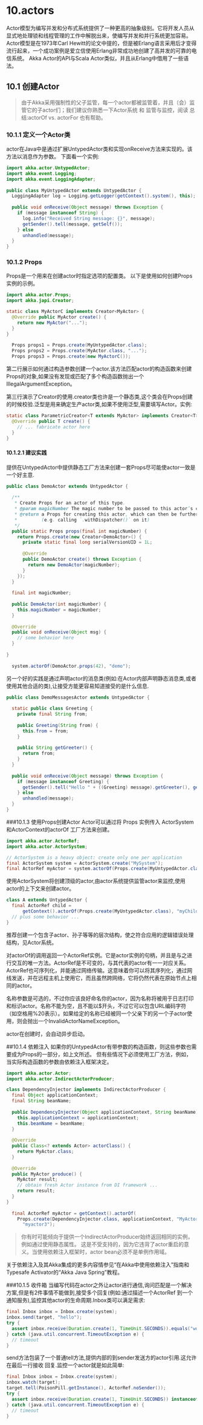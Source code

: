 # 10.actors
Actor模型为编写并发和分布式系统提供了一种更高的抽象级别。它将开发人员从显式地处理锁和线程管理的工作中解脱出来，使编写并发和并行系统更加容易。Actor模型是在1973年Carl Hewitt的论文中提的，但是被Erlang语言采用后才变得流行起来，一个成功案例是爱立信使用Erlang非常成功地创建了高并发的可靠的电信系统。
Akka Actor的API与Scala Actor类似，并且从Erlang中借用了一些语法。

## 10.1 创建Actor
> 由于Akka采用强制性的父子监管，每一个actor都被监管着，并且（会）监管它的子actor们；我们建议你熟悉一下Actor系统 和 监管与监控，阅读 总结:actorOf vs. actorFor 也有帮助。

### 10.1.1 定义一个Actor类
actor在Java中是通过扩展UntypedActor类和实现onReceive方法来实现的。该方法以消息作为参数。
下面看一个实例:
```java
import akka.actor.UntypedActor;
import akka.event.Logging;
import akka.event.LoggingAdapter;
 
public class MyUntypedActor extends UntypedActor {
  LoggingAdapter log = Logging.getLogger(getContext().system(), this);
 
  public void onReceive(Object message) throws Exception {
    if (message instanceof String) {
      log.info("Received String message: {}", message);
      getSender().tell(message, getSelf());
    } else
      unhandled(message);
  }
}
```

### 10.1.2 Props
Props是一个用来在创建actor时指定选项的配置类。 以下是使用如何创建Props实例的示例。 
```java
import akka.actor.Props;
import akka.japi.Creator;
```

```java
static class MyActorC implements Creator<MyActor> {
  @Override public MyActor create() {
    return new MyActor("...");
  }
}
 
  Props props1 = Props.create(MyUntypedActor.class);
  Props props2 = Props.create(MyActor.class, "...");
  Props props3 = Props.create(new MyActorC());
```
第二行展示如何通过构造参数创建一个actor.该方法匹配actor的构造函数来创建Props的对象,如果没有发现或匹配了多个构造函数抛出一个IllegalArgumentException。

第三行演示了Creator的使用.creator类也许是一个静态类,这个类会在Props创建的时候校验.泛型是用来确定生产actor类,如果不使用泛型,需要填写Actor。实例:
```java
static class ParametricCreator<T extends MyActor> implements Creator<T> {
  @Override public T create() {
    // ... fabricate actor here
  }
}
```


#### 10.1.2.1 建议实践
提供在UntypedActor中提供静态工厂方法来创建一套Props尽可能使actor一致是一个好主意.
```java
public class DemoActor extends UntypedActor {
  
  /**
   * Create Props for an actor of this type.
   * @param magicNumber The magic number to be passed to this actor’s constructor.
   * @return a Props for creating this actor, which can then be further configured
   *         (e.g. calling `.withDispatcher()` on it)
   */
  public static Props props(final int magicNumber) {
    return Props.create(new Creator<DemoActor>() {
      private static final long serialVersionUID = 1L;
 
      @Override
      public DemoActor create() throws Exception {
        return new DemoActor(magicNumber);
      }
    });
  }
  
  final int magicNumber;
 
  public DemoActor(int magicNumber) {
    this.magicNumber = magicNumber;
  }
  
  @Override
  public void onReceive(Object msg) {
    // some behavior here
  }
  
}
 
  system.actorOf(DemoActor.props(42), "demo");
```
另一个好的实践是通过声明actor的消息类(例如:在Actor内部声明静态消息类,或者使用其他合适的类),让接受方能更容易知道接受的是什么信息.
```java
public class DemoMessagesActor extends UntypedActor {
 
  static public class Greeting {
    private final String from;
 
    public Greeting(String from) {
      this.from = from;
    }
 
    public String getGreeter() {
      return from;
    }
  }
 
  public void onReceive(Object message) throws Exception {
    if (message instanceof Greeting) {
      getSender().tell("Hello " + ((Greeting) message).getGreeter(), getSelf());
    } else
      unhandled(message);
  }
}
```

###10.1.3 使用Props创建Actor
Actor可以通过将 Props 实例传入 ActorSystem和ActorContext的actorOf 工厂方法来创建。
```java
import akka.actor.ActorRef;
import akka.actor.ActorSystem;
```
```java
// ActorSystem is a heavy object: create only one per application
final ActorSystem system = ActorSystem.create("MySystem");
final ActorRef myActor = system.actorOf(Props.create(MyUntypedActor.class),"myactor");
```
使用ActorSystem将创建顶级的actor,由actor系统提供监管actor来监控,使用actor的上下文来创建actor。
```java
class A extends UntypedActor {
  final ActorRef child =
      getContext().actorOf(Props.create(MyUntypedActor.class), "myChild");
  // plus some behavior ...
}
```

推荐创建一个包含子actor、孙子等等的层次结构，使之符合应用的逻辑错误处理结构，见Actor系统。

对actorOf的调用返回一个ActorRef实例。它是actor实例的句柄，并且是与之进行交互的唯一方法。ActorRef是不可变的，与其代表的actor有一一对应关系。ActorRef也可序列化，并能通过网络传输。这意味着你可以将其序列化，通过网线发送，并在远程主机上使用它，而且虽然跨网络，它将仍然代表在原始节点上相同的actor。

名称参数是可选的，不过你应该良好命名你的actor，因为名称将被用于日志打印和标识actor。名称不能为空，且不能以$开头，不过它可以包含URL编码字符（如空格用%20表示）。如果给定的名称已经被同一个父亲下的另一个子actor使用，则会抛出一个InvalidActorNameException。

actor在创建时，会自动异步启动。

##10.1.4 依赖注入
如果你的UntypedActor有带参数的构造函数，则这些参数也需要成为Props的一部分，如上文所述。
但有些情况下必须使用工厂方法，例如，当实际构造函数的参数由依赖注入框架决定。
```java
import akka.actor.Actor;
import akka.actor.IndirectActorProducer;
```
```java
class DependencyInjector implements IndirectActorProducer {
  final Object applicationContext;
  final String beanName;
  
  public DependencyInjector(Object applicationContext, String beanName) {
    this.applicationContext = applicationContext;
    this.beanName = beanName;
  }
  
  @Override
  public Class<? extends Actor> actorClass() {
    return MyActor.class;
  }
  
  @Override
  public MyActor produce() {
    MyActor result;
    // obtain fresh Actor instance from DI framework ...
    return result;
  }
}
  
  final ActorRef myActor = getContext().actorOf(
    Props.create(DependencyInjector.class, applicationContext, "MyActor"),
      "myactor3");
```
>你有时可能倾向于提供一个IndirectActorProducer始终返回相同的实例，例如通过使用静态属性。
这是不受支持的，因为它违背了actor重启的意义。当使用依赖注入框架时，actor bean必须不是单例作用域。


关于依赖注入及其Akka集成的更多内容情参见“在Akka中使用依赖注入”指南和Typesafe Activator的“Akka Java Spring”教程。


###10.1.5 收件箱
当编写代码在actor之外让actor进行通信,询问匹配是一个解决方案,但是有2件事情不能做到,接受多个回复(例如:通过描述一个ActorRef
到一个通知服务),监控其他actor的生命周期.Inbox类可以满足需求:
```java
final Inbox inbox = Inbox.create(system);
inbox.send(target, "hello");
try {
  assert inbox.receive(Duration.create(1, TimeUnit.SECONDS)).equals("world");
} catch (java.util.concurrent.TimeoutException e) {
  // timeout
}
```
send方法包装了一个普通tell方法,提供内部的到sender发送方的actor引用.这允许在最后一行接收
回复.监控一个actor就是如此简单:
```java
final Inbox inbox = Inbox.create(system);
inbox.watch(target);
target.tell(PoisonPill.getInstance(), ActorRef.noSender());
try {
  assert inbox.receive(Duration.create(1, TimeUnit.SECONDS)) instanceof Terminated;
} catch (java.util.concurrent.TimeoutException e) {
  // timeout
}
```







